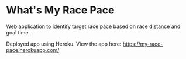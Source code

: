 # What's My Race Pace
Web application to identify target race pace based on race distance and goal time.

Deployed app using Heroku. View the app here: https://my-race-pace.herokuapp.com/